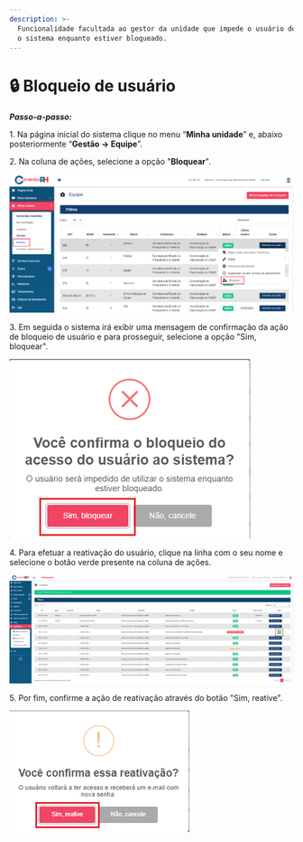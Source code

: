 ```yaml
---
description: >-
  Funcionalidade facultada ao gestor da unidade que impede o usuário de acessar
  o sistema enquanto estiver bloqueado.
---
```


# 🔒 Bloqueio de usuário

&#x20;_**Passo-a-passo:**_

1\.       Na página inicial do sistema clique no menu “**Minha unidade**” e, abaixo posteriormente “**Gestão -> Equipe**”.

2\. Na coluna de ações, selecione a opção "**Bloquear**".

![](<../.gitbook/assets/image (176).png>)

3\. Em seguida o sistema irá exibir uma mensagem de confirmação da ação de bloqueio de usuário e para prosseguir, selecione a opção "Sim, bloquear".

![](<../.gitbook/assets/image (55).png>)



4\. Para efetuar a reativação do usuário, clique na linha com o seu nome e selecione o botão verde presente na coluna de ações.

![](<../.gitbook/assets/image (152).png>)

5\. Por fim, confirme a ação de reativação através do botão "Sim, reative".

![](<../.gitbook/assets/image (144).png>)
